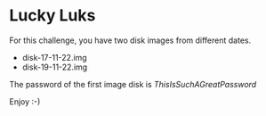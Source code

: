 # Lucky Luks

For this challenge, you have two disk images from different dates.
- disk-17-11-22.img
- disk-19-11-22.img

The password of the first image disk is _ThisIsSuchAGreatPassword_

Enjoy :-)
